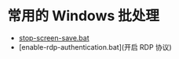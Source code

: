 # 常用的 Windows 批处理

* [stop-screen-save.bat](关闭自动锁屏和解锁密码)
* [enable-rdp-authentication.bat](开启 RDP 协议)
